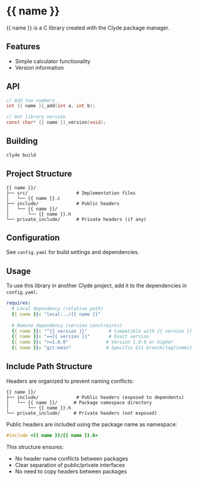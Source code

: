 # {{ name }}

{{ name }} is a C library created with the Clyde package manager.

## Features

- Simple calculator functionality
- Version information

## API

```c
// Add two numbers
int {{ name }}_add(int a, int b);

// Get library version
const char* {{ name }}_version(void);
```

## Building

```bash
clyde build
```

## Project Structure

```
{{ name }}/
├── src/                  # Implementation files
│   └── {{ name }}.c
├── include/              # Public headers
│   └── {{ name }}/
│       └── {{ name }}.h
└── private_include/      # Private headers (if any)
```

## Configuration

See `config.yaml` for build settings and dependencies.

## Usage

To use this library in another Clyde project, add it to the dependencies in `config.yaml`:

```yaml
requires:
  # Local dependency (relative path)
  {{ name }}: "local:../{{ name }}"
  
  # Remote dependency (version constraints)
  {{ name }}: "^{{ version }}"        # Compatible with {{ version }}
  {{ name }}: "=={{ version }}"       # Exact version
  {{ name }}: ">=1.0.0"              # Version 1.0.0 or higher
  {{ name }}: "git:main"             # Specific Git branch/tag/commit
```

## Include Path Structure

Headers are organized to prevent naming conflicts:

```
{{ name }}/
├── include/              # Public headers (exposed to dependents)
│   └── {{ name }}/      # Package namespace directory
│       └── {{ name }}.h
└── private_include/     # Private headers (not exposed)
```

Public headers are included using the package name as namespace:
```c
#include <{{ name }}/{{ name }}.h>
```

This structure ensures:
- No header name conflicts between packages
- Clear separation of public/private interfaces
- No need to copy headers between packages 